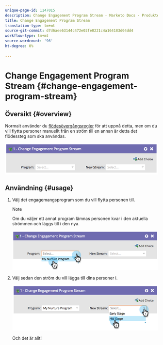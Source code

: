 ```yaml
---
unique-page-id: 1147015
description: Change Engagement Program Stream - Marketo Docs - Produktdokumentation
title: Change Engagement Program Stream
translation-type: tm+mt
source-git-commit: d7d6aee63144c472e02fe0221c4a164183d04dd4
workflow-type: tm+mt
source-wordcount: '96'
ht-degree: 0%

---
```



# Change Engagement Program Stream {#change-engagement-program-stream}

## Översikt {#overview}

Normalt använder du [flödesövergångsregler](../../../../product-docs/email-marketing/drip-nurturing/engagement-program-streams/transition-people-between-engagement-streams.md) för att uppnå detta, men om du vill flytta personer manuellt från en ström till en annan är detta det flödessteg som ska användas.

![](assets/image2014-9-22-14-3a52-3a14.png)

## Användning {#usage}

1. Välj det engagemangsprogram som du vill flytta personen till.

   >[!NOTE]
   >
   >Om du väljer ett annat program lämnas personen kvar i den aktuella strömmen och läggs till i den nya.

   ![](assets/image2014-9-22-14-3a52-3a50.png)

1. Välj sedan den ström du vill lägga till dina personer i.

   ![](assets/image2014-9-22-14-3a52-3a59.png)

   Och det är allt!

